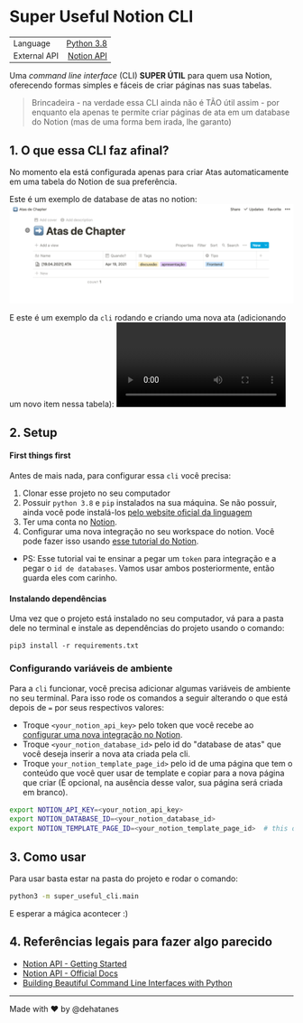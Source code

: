 # Super Useful Notion CLI

|                |                                                                                      |
| -------------- | ------------------------------------------------------------------------------------:|
| Language       | [Python 3.8](https://www.python.org/ "Python's Homepage")                            |
| External API   | [Notion API](https://developers.notion.com/reference/intro "Notion's API reference") |

Uma _command line interface_ (CLI) **SUPER ÚTIL** para quem usa Notion,
oferecendo formas simples e fáceis de criar páginas nas suas tabelas. 

> Brincadeira - na verdade essa CLI ainda não é TÃO  útil assim - por enquanto
> ela apenas te permite criar páginas de ata em um database do Notion (mas de 
uma forma bem irada, lhe garanto)

## 1. O que essa CLI faz afinal?
No momento ela está configurada apenas para criar Atas automaticamente em uma tabela do Notion de sua
preferência.

Este é um exemplo de database de atas no notion:
![Tabela com o título "Atas de Chapter" no Notion](./doc_assets/notion_database_example.png)

E este é um exemplo da `cli` rodando e criando uma nova ata (adicionando um novo item nessa tabela):
![Video da cli funcionando](./doc_assets/working_cli_video.mov)

## 2. Setup
####  First things first
Antes de mais nada, para configurar essa `cli` você precisa:
1. Clonar esse projeto no seu computador
2. Possuir `python 3.8` e `pip` instalados na sua máquina. Se não possuir, ainda
 você pode instalá-los [pelo website oficial da linguagem](https://www.python.org/ "Python's Homepage")
3. Ter uma conta no [Notion](https://www.notion.so/).
4. Configurar uma nova integração no seu workspace do notion. Você pode fazer isso
usando [esse tutorial do Notion](https://developers.notion.com/docs/getting-started).
  - PS: Esse tutorial vai te ensinar a pegar um `token` para integração e a pegar o 
  `id de databases`. Vamos usar ambos posteriormente, então guarda eles com carinho. 

#### Instalando dependências 
Uma vez que o projeto está instalado no seu computador, vá para a pasta dele no terminal
e instale as dependências do projeto usando o comando:
```
pip3 install -r requirements.txt
``` 

### Configurando variáveis de ambiente
Para a `cli` funcionar, você precisa adicionar algumas variáveis de ambiente no seu terminal.
Para isso rode os comandos a seguir alterando o que está depois de `=` por seus respectivos valores:
- Troque `<your_notion_api_key>` pelo token que você recebe ao [configurar uma nova integração no Notion](https://developers.notion.com/docs/getting-started).
- Troque `<your_notion_database_id>` pelo id do "database de atas" que você deseja inserir a nova ata criada pela cli.
- Troque `your_notion_template_page_id>` pelo id de uma página que tem o conteúdo que você quer usar de
template e copiar para a nova página que criar (É opcional, na ausência desse valor, sua página será criada em branco).
```bash
export NOTION_API_KEY=<your_notion_api_key>
export NOTION_DATABASE_ID=<your_notion_database_id>
export NOTION_TEMPLATE_PAGE_ID=<your_notion_template_page_id>  # this one is optional
```

## 3. Como usar
Para usar basta estar na pasta do projeto e rodar o comando:
```bash
python3 -m super_useful_cli.main 
```
E esperar a mágica acontecer :) 

## 4. Referências legais para fazer algo parecido
- [Notion API - Getting Started](https://developers.notion.com/docs/getting-started)
- [Notion API - Official Docs](https://developers.notion.com/reference/intro)
- [Building Beautiful Command Line Interfaces with Python](https://codeburst.io/building-beautiful-command-line-interfaces-with-python-26c7e1bb54df)

---
Made with :heart: by @dehatanes

